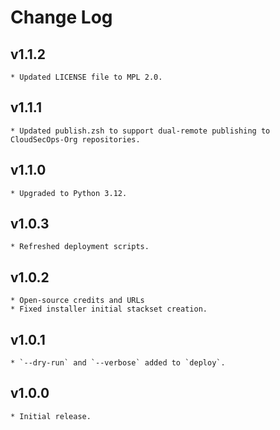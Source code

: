 # Change Log

## v1.1.2
    * Updated LICENSE file to MPL 2.0.


## v1.1.1
    * Updated publish.zsh to support dual-remote publishing to CloudSecOps-Org repositories.

## v1.1.0
    * Upgraded to Python 3.12.

## v1.0.3
    * Refreshed deployment scripts.

## v1.0.2
    * Open-source credits and URLs
    * Fixed installer initial stackset creation.

## v1.0.1
    * `--dry-run` and `--verbose` added to `deploy`.

## v1.0.0
    * Initial release.
